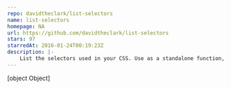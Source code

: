 ```yaml
---
repo: davidtheclark/list-selectors
name: list-selectors
homepage: NA
url: https://github.com/davidtheclark/list-selectors
stars: 97
starredAt: 2016-01-24T00:19:23Z
description: |-
    List the selectors used in your CSS. Use as a standalone function, CLI, or PostCSS plugin.
---
```


[object Object]
